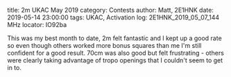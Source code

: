 title: 2m UKAC May 2019
category: Contests
author: Matt, 2E1HNK
date: 2019-05-14 23:00:00
tags: UKAC, Activation
log: 2E1HNK_2019_05_07_144 MHz
locator: IO92ba


This was my best month to date, 2m felt fantastic and I kept up a good rate so even though others worked more bonus squares than me I'm still confident for a good result. 70cm was also good but felt frustrating - others were clearly taking advantage of tropo openings that I couldn't seem to get in to.
